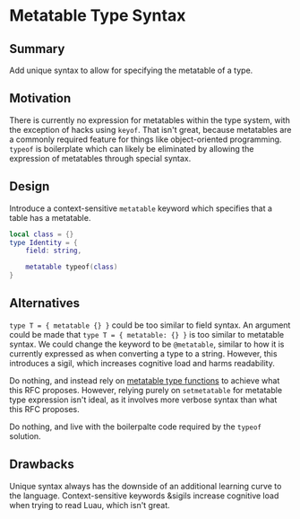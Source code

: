 # Metatable Type Syntax

## Summary

Add unique syntax to allow for specifying the metatable of a type.

## Motivation

There is currently no expression for metatables within the type system, with the exception of hacks using `keyof`. That isn't great, because metatables are a commonly required feature for things like object-oriented programming. `typeof` is boilerplate which can likely be eliminated by allowing the expression of metatables through special syntax.

## Design

Introduce a context-sensitive `metatable` keyword which specifies that a table has a metatable.

```lua
local class = {}
type Identity = {
	field: string,

	metatable typeof(class)
}
```

## Alternatives

`type T = { metatable {} }` could be too similar to field syntax. An argument could be made that `type T = { metatable: {} }` is too similar to metatable syntax. We could change the keyword to be `@metatable`, similar to how it is currently expressed as when converting a type to a string. However, this introduces a sigil, which increases cognitive load and harms readability.

Do nothing, and instead rely on [metatable type functions](https://github.com/luau-lang/rfcs/pull/69) to achieve what this RFC proposes. However, relying purely on `setmetatable` for metatable type expression isn't ideal, as it involves more verbose syntax than what this RFC proposes.

Do nothing, and live with the boilerpalte code required by the `typeof` solution.

## Drawbacks

Unique syntax always has the downside of an additional learning curve to the language. Context-sensitive keywords &sigils increase cognitive load when trying to read Luau, which isn't great.
